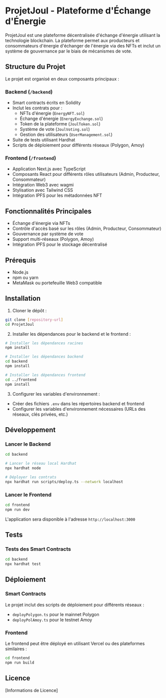 # ProjetJoul - Plateforme d'Échange d'Énergie

ProjetJoul est une plateforme décentralisée d'échange d'énergie utilisant la technologie blockchain. La plateforme permet aux producteurs et consommateurs d'énergie d'échanger de l'énergie via des NFTs et inclut un système de gouvernance par le biais de mécanismes de vote.

## Structure du Projet

Le projet est organisé en deux composants principaux :

### Backend (`/backend`)
- Smart contracts écrits en Solidity
- Inclut les contrats pour :
  - NFTs d'énergie (`EnergyNFT.sol`)
  - Échange d'énergie (`EnergyExchange.sol`)
  - Token de la plateforme (`JoulToken.sol`)
  - Système de vote (`JoulVoting.sol`)
  - Gestion des utilisateurs (`UserManagement.sol`)
- Suite de tests utilisant Hardhat
- Scripts de déploiement pour différents réseaux (Polygon, Amoy)

### Frontend (`/frontend`)
- Application Next.js avec TypeScript
- Composants React pour différents rôles utilisateurs (Admin, Producteur, Consommateur)
- Intégration Web3 avec wagmi
- Stylisation avec Tailwind CSS
- Intégration IPFS pour les métadonnées NFT

## Fonctionnalités Principales

- Échange d'énergie via NFTs
- Contrôle d'accès basé sur les rôles (Admin, Producteur, Consommateur)
- Gouvernance par système de vote
- Support multi-réseaux (Polygon, Amoy)
- Intégration IPFS pour le stockage décentralisé

## Prérequis

- Node.js
- npm ou yarn
- MetaMask ou portefeuille Web3 compatible

## Installation

1. Cloner le dépôt :
```bash
git clone [repository-url]
cd ProjetJoul
```

2. Installer les dépendances pour le backend et le frontend :
```bash
# Installer les dépendances racines
npm install

# Installer les dépendances backend
cd backend
npm install

# Installer les dépendances frontend
cd ../frontend
npm install
```

3. Configurer les variables d'environnement :
- Créer des fichiers `.env` dans les répertoires backend et frontend
- Configurer les variables d'environnement nécessaires (URLs des réseaux, clés privées, etc.)

## Développement

### Lancer le Backend

```bash
cd backend

# Lancer le réseau local Hardhat
npx hardhat node

# Déployer les contrats
npx hardhat run scripts/deploy.ts --network localhost
```

### Lancer le Frontend

```bash
cd frontend
npm run dev
```

L'application sera disponible à l'adresse `http://localhost:3000`

## Tests

### Tests des Smart Contracts

```bash
cd backend
npx hardhat test
```

## Déploiement

### Smart Contracts

Le projet inclut des scripts de déploiement pour différents réseaux :
- `deployPolygon.ts` pour le mainnet Polygon
- `deployPolAmoy.ts` pour le testnet Amoy

### Frontend

Le frontend peut être déployé en utilisant Vercel ou des plateformes similaires :

```bash
cd frontend
npm run build
```

## Licence

[Informations de Licence]
